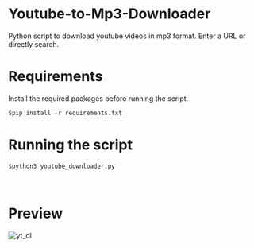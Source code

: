 # Youtube-to-Mp3-Downloader
Python script to download youtube videos in mp3 format. Enter a URL or directly search.

# Requirements
Install the required packages before running the script.

```python
$pip install -r requirements.txt
```

# Running the script
```python
$python3 youtube_downloader.py
```
<br>

# Preview
![yt_dl](https://user-images.githubusercontent.com/40622675/135288591-752a3ef0-f72c-4403-a555-298dbf46e1ca.gif)
